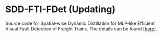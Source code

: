 # SDD-FTI-FDet (Updating)
Source code for Spatial-wise Dynamic Distillation for MLP-like Efficient Visual Fault Detection of Freight Trains.
The details can be found [[here]](https://arxiv.org/pdf/2312.05832.pdf).
